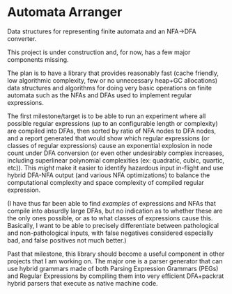 # Automata Arranger

Data structures for representing finite automata and an NFA->DFA converter.

This project is under construction and, for now, has a few major components missing.

The plan is to have a library that provides reasonably fast (cache friendly,
low algorithmic complexity, few or no unnecessary heap+GC allocations)
data structures and algorithms for doing very basic operations on finite
automata such as the NFAs and DFAs used to implement regular expressions.

The first milestone/target is to be able to run an experiment where all
possible regular expressions (up to an configurable length or complexity)
are compiled into DFAs, then sorted by ratio of NFA nodes to DFA nodes, and
a report generated that would show which regular expressions (or classes of
regular expressions) cause an exponential explosion in node count under
DFA conversion (or even other undesirably complex increases, including
superlinear polynomial complexities (ex: quadratic, cubic, quartic, etc)).
This *might* make it easier to identify hazardous input in-flight and use
hybrid DFA-NFA output (and various NFA optimizations) to balance the
computational complexity and space complexity of compiled regular expression.

(I have thus far been able to find *examples* of expressions and NFAs that
compile into absurdly large DFAs, but no indication as to whether these are
the only ones possible, or as to what classes of expressions cause this.
Basically, I want to be able to precisely differentiate between pathological
and non-pathological inputs, with false negatives considered especially bad,
and false positives not much better.)

Past that milestone, this library should become a useful component in other
projects that I am working on. The major one is a parser generator that can
use hybrid grammars made of both Parsing Expression Grammars (PEGs) and
Regular Expressions by compiling them into very efficient DFA+packrat
hybrid parsers that execute as native machine code.

